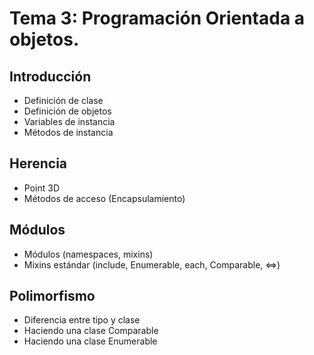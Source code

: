 # Tema 3: Programación Orientada a objetos.

## Introducción

  * Definición de clase
  * Definición de objetos
  * Variables de instancia
  * Métodos de instancia

## Herencia
  * Point 3D 
  * Métodos de acceso (Encapsulamiento)

## Módulos
  * Módulos (namespaces, mixins)
  * Mixins estándar (include,  Enumerable, each, Comparable, <=>)

## Polimorfismo
  * Diferencia entre tipo y clase
  * Haciendo una clase Comparable
  * Haciendo una clase Enumerable
